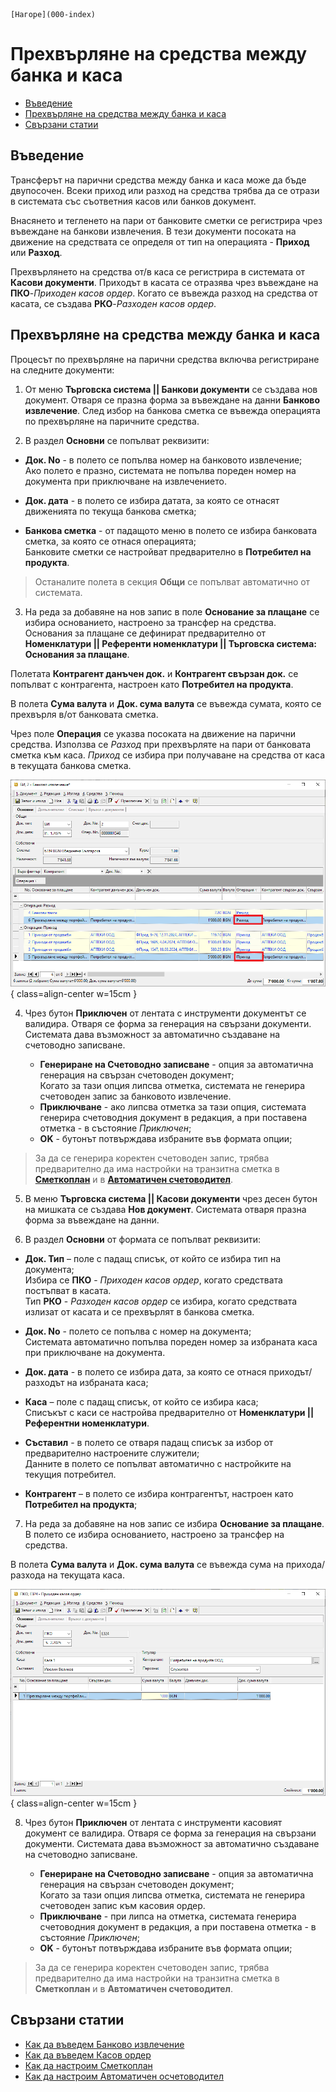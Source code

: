 ```{only} html
[Нагоре](000-index)
```

# **Прехвърляне на средства между банка и каса**

- [Въведение](https://docs.unicontsoft.com/guide/erp/002-docs/002-trade-system/003-payments/005-transfer-bank.html#id2)  
- [Прехвърляне на средства между банка и каса](https://docs.unicontsoft.com/guide/erp/002-docs/002-trade-system/003-payments/005-transfer-bank.html#id3)  
- [Свързани статии](https://docs.unicontsoft.com/guide/erp/002-docs/002-trade-system/003-payments/005-transfer-bank.html#id4)

## **Въведение**

Трансферът на парични средства между банка и каса може да бъде двупосочен. Всеки приход или разход на средства трябва да се отрази в системата със съответния касов или банков документ.    

Внасянето и тегленето на пари от банковите сметки се регистрира чрез въвеждане на банкови извлечения. В тези документи посоката на движение на средствата се определя от тип на операцията - **Приход** или **Разход**.  

Прехвърлянето на средства от/в каса се регистрира в системата от **Касови документи**. Приходът в касата се отразява чрез въвеждане на **ПКО**-*Приходен касов ордер*. Когато се въвежда разход на средства от касата, се създава **РКО**-*Разходен касов ордер*.  

## **Прехвърляне на средства между банка и каса**

Процесът по прехвърляне на парични средства включва регистриране на следните документи:

1) От меню **Търговска система || Банкови документи** се създава нов документ. Отваря се празна форма за въвеждане на данни **Банково извлечение**. След избор на банкова сметка се въвежда операцията по прехвърляне на паричните средства.  

2) В раздел **Основни** се попълват реквизити:

- **Док. No** - в полето се попълва номер на банковото извлечение;  
Ако полето е празно, системата не попълва пореден номер на документа при приключване на извлечението.  

- **Док. дата** - в полето се избира датата, за която се отнасят движенията по текуща банкова сметка;  

- **Банкова сметка** - от падащото меню в полето се избира банковата сметка, за която се отнася операцията;   
Банковите сметки се настройват предварително в **Потребител на продукта**.  

> Останалите полета в секция **Общи** се попълват автоматично от системата.  

3) На реда за добавяне на нов запис в поле **Основание за плащане** се избира основанието, настроено за трансфер на средства. Основания за плащане се дефинират предварително от **Номенклатури || Референти номенклатури || Търговска система: Основания за плащане**. 

Полетата **Контрагент данъчен док.** и **Контрагент свързан док.** се попълват с контрагента, настроен като **Потребител на продукта**.    

В полета **Сума валута** и **Док. сума валута** се въвежда сумата, която се прехвърля в/от банковата сметка.  

Чрез поле **Операция** се указва посоката на движение на парични средства. Използва се *Разход* при прехвърляте на пари от банковата сметка към каса. *Приход* се избира при получаване на средства от каса в текущата банкова сметка.  

![](905-transfer-bank1.png){ class=align-center w=15cm }

4) Чрез бутон **Приключен** от лентата с инструменти документът се валидира. Отваря се форма за генерация на свързани документи. Системата дава възможност за автоматично създаване на счетоводно записване.  
 
    - **Генериране на Счетоводно записване** - опция за автоматична генерация на свързан счетоводен документ;  
    Когато за тази опция липсва отметка, системата не генерира счетоводен запис за банковото извлечение.  
    - **Приключване** - ако липсва отметка за тази опция, системата генерира счетоводния документ в редакция, а при поставена отметка - в състояние *Приключен*;  
    - **OK** - бутонът потвърждава избраните във формата опции;   

> За да се генерира коректен счетоводен запис, трябва предварително да има настройки на транзитна сметка в [**Сметкоплан**](https://docs.unicontsoft.com/guide/erp/001-ref/002-accounting/001-chart-of-acc.html) и в [**Автоматичен счетоводител**](https://docs.unicontsoft.com/guide/erp/001-ref/002-accounting/002-acc-wizard.html).  


5) В меню **Търговска система || Касови документи** чрез десен бутон на мишката се създава **Нов документ**. Системата отваря празна форма за въвеждане на данни.   

6) В раздел **Основни** от формата се попълват реквизити:   

- **Док. Тип** – поле с падащ списък, от който се избира тип на документа;  
Избира се **ПКО** - *Приходен касов ордер*, когато средствата постъпват в касата.  
Тип **РКО** - *Разходен касов ордер* се избира, когато средствата излизат от касата и се прехвърлят в банкова сметка.  

- **Док. No** - полето се попълва с номер на документа;  
Системата автоматично попълва пореден номер за избраната каса при приключване на документа.    

- **Док. дата** - в полето се избира дата, за която се отнася приходът/разходът на избраната каса; 

- **Каса** – поле с падащ списък, от който се избира каса;  
Списъкът с каси се настройва предварително от **Номенклатури || Референтни номенклатури**.  

- **Съставил** - в полето се отваря падащ списък за избор от предварително настроените служители;  
Данните в полето се попълват автоматично с настройките на текущия потребител.  

- **Контрагент** – в полето се избира контрагентът, настроен като **Потребител на продукта**;

7) На реда за добавяне на нов запис се избира **Основание за плащане**. В полето се избира основанието, настроено за трансфер на средства.   

В полета **Сума валута** и **Док. сума валута** се въвежда сума на прихода/разхода на текущата каса.  

![](905-transfer-bank2.png){ class=align-center w=15cm }

8) Чрез бутон **Приключен** от лентата с инструменти касовият документ се валидира. Отваря се форма за генерация на свързани документи. Системата дава възможност за автоматично създаване на счетоводно записване.  
 
    - **Генериране на Счетоводно записване** - опция за автоматична генерация на свързан счетоводен документ;  
    Когато за тази опция липсва отметка, системата не генерира счетоводен запис към касовия ордер.  
    - **Приключване** - при липса на отметка, системата генерира счетоводния документ в редакция, а при поставена отметка - в състояние *Приключен*;  
    - **OK** - бутонът потвърждава избраните във формата опции;   

> За да се генерира коректен счетоводен запис, трябва предварително да има настройки на транзитна сметка в **Сметкоплан** и в **Автоматичен счетоводител**.  
 
## **Свързани статии**

- [Как да въведем Банково извлечение](https://www.unicontsoft.com/cms/node/38)  
- [Как да въведем Касов ордер](https://www.unicontsoft.com/cms/node/57)  
- [Как да настроим Сметкоплан](https://www.unicontsoft.com/cms/node/36)  
- [Как да настроим Автоматичен осчетоводител](https://www.unicontsoft.com/cms/node/257)
